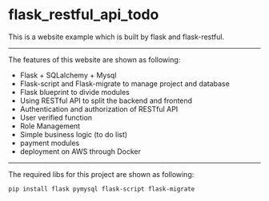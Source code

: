 # flask_restful_api_todo
This is a website example which is built by flask and flask-restful.

---
The features of this website are shown as following:
* Flask + SQLalchemy + Mysql
* Flask-script and Flask-migrate to manage project and database
* Flask blueprint to divide modules
* Using RESTful API to split the backend and frontend
* Authentication and authorization of RESTful API
* User verified function
* Role Management
* Simple business logic (to do list)
* payment modules
* deployment on AWS through Docker

---
The required libs for this project are shown as following:
```
pip install flask pymysql flask-script flask-migrate
```

